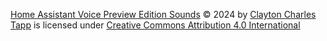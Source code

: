 [Home Assistant Voice Preview Edition Sounds](https://github.com/howlingcoder/home-assistant-voice-pe/tree/dev/sounds) © 2024 by [Clayton Charles Tapp](https://www.cctaudio.com/) is licensed under [Creative Commons Attribution 4.0 International](https://creativecommons.org/licenses/by/4.0/?ref=chooser-v1) 
